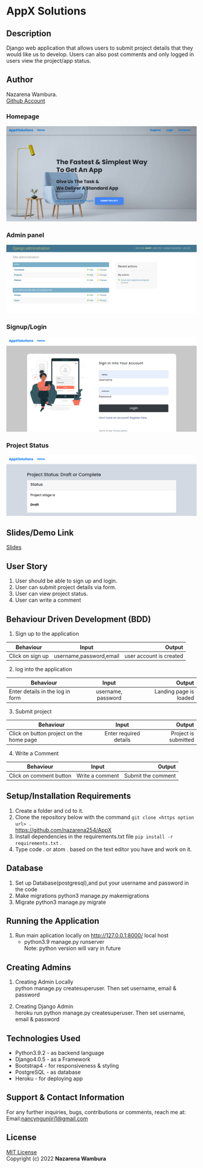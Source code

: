# AppX Solutions

## Description
Django web application that allows users to submit project details that they would like us to develop. Users can also post comments and only logged in users view the project/app status.

## Author
Nazarena Wambura.</br>
[Github Account](https://github.com/nazarena254)

### Homepage
![AppX Solution](./appx/static/images/homepage.png)
### Admin panel
![AppX Solution](./appx/static/images/admin.png)
### Signup/Login
![AppX Solution](./appx/static/images/login.png)
### Project Status
![AppX Solution](./appx/static/images/status.png)

## Slides/Demo Link
[Slides](https://docs.google.com/presentation/d/1kQBPXVuc_TnvDzG-F7UHBl7B58dP88P6cBEwzRZHA8E/edit)

## User Story
1. User should be able to sign up and login.
2. User can submit project details via form.
3. User can view project status.
4. User can write a comment 


## Behaviour Driven Development (BDD)
1. Sign up to the application

|Behaviour 	           |    Input 	                 |       Output          |
|----------------------------------------------|:-----------------------------------:|-----------------------------:|       
| Click on sign up  | username,password,email | user account is created  | 

2. log into the application 

|Behaviour 	           |    Input 	                 |       Output          |
|----------------------------------------------|:-----------------------------------:|-----------------------------:|       
| Enter details in the log in form   | username, password| Landing page is loaded   | 


3. Submit project

|Behaviour 	           |    Input 	                 |       Output          |
|----------------------------------------------|:-----------------------------------:|-----------------------------:|       
| Click on button project on the home page | Enter required details| Project is submitted  | 


4. Write a Comment

|Behaviour 	           |    Input 	                 |       Output          |
|----------------------------------------------|:-----------------------------------:|-----------------------------:|       
| Click on comment button   | Write a comment | Submit the comment  |


## Setup/Installation Requirements
1. Create a folder and cd to it.
2. Clone the repository below with the command `git clone <https option url> .`  <br>
    https://github.com/nazarena254/AppX  
3. Install dependencies in the requirements.txt file `pip install -r requirements.txt` .
4.  Type code . or atom . based on the text editor you have and work on it.   

## Database
1. Set up Database(postgresql),and put your username and password in the code
2. Make migrations
    python3 manage.py makemigrations
3. Migrate
   python3 manage.py migrate 
       
## Running the Application
1. Run main aplication locally on http://127.0.0.1:8000/ local host<br>    
   * python3.9 manage.py runserver<br>
    Note: python version will vary in future

## Creating Admins
1. Creating Admin Locally<br>
     python manage.py createsuperuser. Then set username, email & password

2. Creating Django Admin   
     heroku run python manage.py createsuperuser. Then set username, email & password

## Technologies Used
* Python3.9.2 - as backend language
* Django4.0.5 - as a Framework
* Bootstrap4 - for responsiveness & styling 
* PostgreSQL - as database
* Heroku - for deploying app

## Support & Contact Information
For any further inquiries, bugs, contributions or comments, reach me at:<br>
Email:<nancyngunjiri1@gmail.com>

## License
[MIT License](https://github.com/nazarena254/AppX/blob/master/LICENSE)<br>
Copyright (c) 2022 **Nazarena Wambura**
